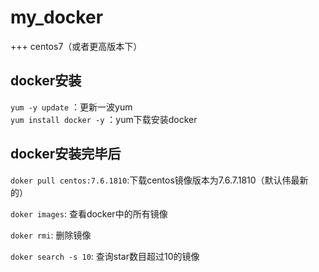 # my_docker
+++ centos7（或者更高版本下）
## **docker安装**

`yum -y update` ：更新一波yum  <br/>
`yum install docker -y` ：yum下载安装docker <br/>

## **docker安装完毕后**
`doker pull centos:7.6.1810`:下载centos镜像版本为7.6.7.1810（默认伟最新的） <br/>

`doker images`: 查看docker中的所有镜像 <br/>

`doker rmi`: 删除镜像 <br/>

`doker search -s 10`: 查询star数目超过10的镜像 <br/>





